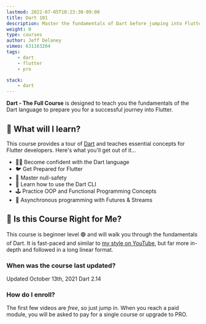 ```yaml
---
lastmod: 2022-07-05T10:23:30-09:00
title: Dart 101
description: Master the fundamentals of Dart before jumping into Flutter
weight: 0
type: courses
author: Jeff Delaney
vimeo: 631163204
tags: 
    - dart
    - flutter
    - pro

stack: 
    - dart
---
```


**Dart - The Full Course** is designed to teach you the fundamentals of the Dart language to prepare you for a successful journey into Flutter. 


## 🦄 What will I learn?

This course provides a tour of [Dart](https://dart.dev/) and teaches essential concepts for Flutter developers. Here's what you'll get out of it...

- 👨‍🎤 Become confident with the Dart language
- 🐦 Get Prepared for Flutter
- 🦺 Master null-safety
- 🦾 Learn how to use the Dart CLI
- 🕹️ Practice OOP and Functional Programming Concepts
- 🌊 Asynchronous programming with Futures & Streams


## 🤔 Is this Course Right for Me?

This course is beginner level 🟢 and will walk you through the fundamentals of Dart. It is fast-paced and similar to [my style on YouTube](https://www.youtube.com/channel/UCsBjURrPoezykLs9EqgamOA?), but far more in-depth and followed in a long linear format.

### When was the course last updated?

<span class="tag tag-sm tag-pro">Updated October 13th, 2021</span> <span class="tag tag-sm tag-flutter">Dart 2.14</span>

### How do I enroll?

The first few videos are *free*, so just jump in. When you reach a paid module, you will be asked to pay for a single course or upgrade to PRO. 